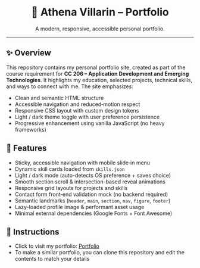 <div align="center">
	<h1>🎨 Athena Villarin – Portfolio</h1>
	<p>A modern, responsive, accessible personal portfolio.</p>
</div>

---

## ✨ Overview
This repository contains my personal portfolio site, created as part of the course requirement for **CC 206 – Application Development and Emerging Technologies**. It highlights my education, selected projects, technical skills, and ways to connect with me. The site emphasizes:

- Clean and semantic HTML structure
- Accessible navigation and reduced‑motion respect
- Responsive CSS layout with custom design tokens
- Light / dark theme toggle with user preference persistence
- Progressive enhancement using vanilla JavaScript (no heavy frameworks)

## 🚀 Features
- Sticky, accessible navigation with mobile slide‑in menu
- Dynamic skill cards loaded from `skills.json`
- Light / dark mode (auto-detects OS preference + saves choice)
- Smooth section scroll & intersection-based reveal animations
- Responsive grid layouts for projects and skills
- Contact form front‑end validation mock (no backend required)
- Semantic landmarks (`header`, `main`, `section`, `nav`, `figure`, `footer`)
- Lazy-loaded profile image & performant asset usage
- Minimal external dependencies (Google Fonts + Font Awesome)

## 📝 Instructions
- Click to visit my portfolio: [Portfolio](https://athenavillarin.github.io)
- To make a similar portfolio, you can clone this repository and edit the contents to match your details
